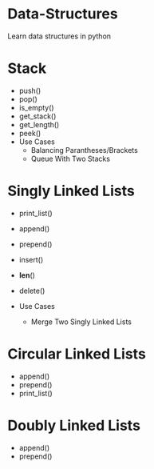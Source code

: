 # Data-Structures

Learn data structures in python

# Stack

- push()
- pop()
- is_empty()
- get_stack()
- get_length()
- peek()
- Use Cases
  - Balancing Parantheses/Brackets
  - Queue With Two Stacks

# Singly Linked Lists

- print_list()
- append()
- prepend()
- insert()
- **len**()
- delete()
- Use Cases

  - Merge Two Singly Linked Lists

# Circular Linked Lists

- append()
- prepend()
- print_list()

# Doubly Linked Lists

- append()
- prepend()
